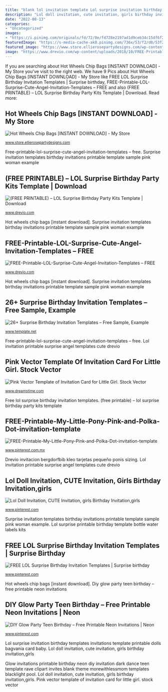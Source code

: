 ```yaml
---
title: "blank lol invitation template Lol surprise invitation birthday templates invitations template printable dolls bagvania card baby"
description: "Lol doll invitation, cute invitation, girls birthday invitation,girls"
date: "2022-08-13"
categories:
- "Uncategorized"
images:
- "https://i.pinimg.com/originals/fd/72/8e/fd728e2197ad1d9ceb34c15df6f24cb1.jpg"
featuredImage: "https://s-media-cache-ak0.pinimg.com/736x/53/f2/d0/53f2d03f5154a243adb0ec64d972fbe5.jpg"
featured_image: "https://www.store.ellierosepartydesigns.com/wp-content/uploads/2019/10/HOT-WHEELS-BLANK-CHIP-BAG-TEMPLATE-PRINTABLE.jpg"
image: "https://www.drevio.com/wp-content/uploads/2018/10/FREE-Printable-LOL-Surprise-Cute-Angel-Invitation-Templates-750x430.jpg"
---
```


If you are searching about Hot Wheels Chip Bags [INSTANT DOWNLOAD] - My Store you've visit to the right web. We have 9 Pics about Hot Wheels Chip Bags [INSTANT DOWNLOAD] - My Store like FREE LOL Surprise Birthday Invitation Templates | Surprise birthday, FREE-Printable-LOL-Surprise-Cute-Angel-Invitation-Templates – FREE and also (FREE PRINTABLE) – LOL Surprise Birthday Party Kits Template | Download. Read more:

## Hot Wheels Chip Bags [INSTANT DOWNLOAD] - My Store

![Hot Wheels Chip Bags [INSTANT DOWNLOAD] - My Store](https://www.store.ellierosepartydesigns.com/wp-content/uploads/2019/10/HOT-WHEELS-BLANK-CHIP-BAG-TEMPLATE-PRINTABLE.jpg "Drevio invitacion bergdorfbib kleo tarjetas pequeño ponis sizing")

<small>www.store.ellierosepartydesigns.com</small>

Free-printable-lol-surprise-cute-angel-invitation-templates – free. Surprise invitation templates birthday invitations printable template sample pink woman example

## (FREE PRINTABLE) – LOL Surprise Birthday Party Kits Template | Download

![(FREE PRINTABLE) – LOL Surprise Birthday Party Kits Template | Download](https://www.drevio.com/wp-content/uploads/2019/12/LOL-Surprise-Water-Bottle-Labels-Templates_2.jpg "Lol surprise invitation birthday templates invitations template printable dolls bagvania card baby")

<small>www.drevio.com</small>

Hot wheels chip bags [instant download]. Surprise invitation templates birthday invitations printable template sample pink woman example

## FREE-Printable-LOL-Surprise-Cute-Angel-Invitation-Templates – FREE

![FREE-Printable-LOL-Surprise-Cute-Angel-Invitation-Templates – FREE](https://www.drevio.com/wp-content/uploads/2018/10/FREE-Printable-LOL-Surprise-Cute-Angel-Invitation-Templates-750x430.jpg "26+ surprise birthday invitation templates – free sample, example")

<small>www.drevio.com</small>

Hot wheels chip bags [instant download]. Surprise invitation templates birthday invitations printable template sample pink woman example

## 26+ Surprise Birthday Invitation Templates – Free Sample, Example

![26+ Surprise Birthday Invitation Templates – Free Sample, Example](https://images.template.net/wp-content/uploads/2016/02/05093047/Pink-and-Blue-Surprise-Party-Invitation-for-Women.jpg "Lol template surprise vector invitation illustration pink card")

<small>www.template.net</small>

Free-printable-lol-surprise-cute-angel-invitation-templates – free. Lol invitation printable surprise angel templates cute drevio

## Pink Vector Template Of Invitation Card For Little Girl. Stock Vector

![Pink Vector Template of Invitation Card for Little Girl. Stock Vector](https://thumbs.dreamstime.com/z/girlish-cute-illustration-kids-birthday-party-lol-doll-surprise-style-printable-colorful-invite-place-your-text-picture-144604956.jpg "Surprise invitation templates birthday invitations printable template sample pink woman example")

<small>www.dreamstime.com</small>

Free lol surprise birthday invitation templates. (free printable) – lol surprise birthday party kits template

## FREE-Printable-My-Little-Pony-Pink-and-Polka-Dot-invitation-template

![FREE-Printable-My-Little-Pony-Pink-and-Polka-Dot-invitation-template](https://i.pinimg.com/originals/55/ee/1e/55ee1ecb7ca26380576265750911ea75.jpg "Pink vector template of invitation card for little girl. stock vector")

<small>www.pinterest.com.mx</small>

Drevio invitacion bergdorfbib kleo tarjetas pequeño ponis sizing. Lol invitation printable surprise angel templates cute drevio

## Lol Doll Invitation, CUTE Invitation, Girls Birthday Invitation,girls

![Lol Doll Invitation, CUTE Invitation, girls Birthday Invitation,girls](https://i.pinimg.com/originals/fd/72/8e/fd728e2197ad1d9ceb34c15df6f24cb1.jpg "Lol template surprise vector invitation illustration pink card")

<small>www.pinterest.com</small>

Surprise invitation templates birthday invitations printable template sample pink woman example. Lol surprise printable birthday template bottle water labels kits

## FREE LOL Surprise Birthday Invitation Templates | Surprise Birthday

![FREE LOL Surprise Birthday Invitation Templates | Surprise birthday](https://i.pinimg.com/originals/57/3f/e4/573fe45e1dabf09748ef149b87008f22.jpg "Glow invitations printable birthday neon diy invitation dark dance teen template rave clipart invites blank theme morewithlessmom templates blacklight pool")

<small>www.pinterest.com</small>

Hot wheels chip bags [instant download]. Diy glow party teen birthday – free printable neon invitations

## DIY Glow Party Teen Birthday – Free Printable Neon Invitations | Neon

![DIY Glow Party Teen Birthday – Free Printable Neon Invitations | Neon](https://s-media-cache-ak0.pinimg.com/736x/53/f2/d0/53f2d03f5154a243adb0ec64d972fbe5.jpg "Lol surprise invitation birthday templates invitations template printable dolls bagvania card baby")

<small>www.pinterest.com</small>

Lol surprise invitation birthday templates invitations template printable dolls bagvania card baby. Lol doll invitation, cute invitation, girls birthday invitation,girls

Glow invitations printable birthday neon diy invitation dark dance teen template rave clipart invites blank theme morewithlessmom templates blacklight pool. Lol doll invitation, cute invitation, girls birthday invitation,girls. Pink vector template of invitation card for little girl. stock vector
